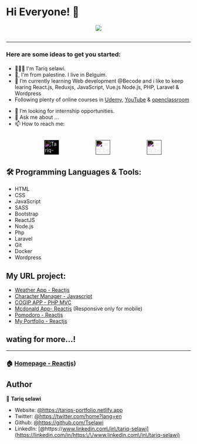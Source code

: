 <h1 algin="center"> Hi Everyone! 👋</h1>

<div algin="center" style="text-align:center; margin-bottom:30px;"><img src="https://media.tenor.com/images/2b140792248cbf1df91c9dd58a5a47aa/tenor.gif" /></div>
<!-- **Tselawi/tselawi** is a ✨ _special_ ✨ repository because its `README.md` (this file) appears on your GitHub profile. -->

***

<h3 style="margin-bottom:20px;"><strong>Here are some ideas to get you started:</strong></h3>

<!--- 🔭 I’m currently working on ...-->
- 👱🏼‍♂️  I'm Tariq selawi.
- 🏡,  I'm from palestine. I live in Belguim. 
- 🌱  I’m currently learning Web development @Becode and i like to keep learing React.js, Reduxjs, JavaScript, Vue.js Node.js, PHP, Laravel & Wordpress
- Following plenty of online courses in [Udemy]("https://www.udemy.com/"), [YouTube]("https://www.youtube.com") & [openclassroom]("https://openclassrooms.com/") 
<!-- - 👯 I’m looking to collaborate on ... -->
- 🤔  I’m looking for internship opportunities.
- 💬  Ask me about ...
- 📫  How to reach me: 

<div style="margin: 30px;">
    <ul style="display:flex; align-items:center;justify-content:space-around; flex-direction:row;">
        <li style="list-style-type:none;"><a href="https://www.linkedin.com/in/tariq-selawi" target="blank">
        <img style="background-color:white; filter:invert(180%)" src="https://cdn.jsdelivr.net/npm/simple-icons@3.0.1/icons/linkedin.svg" alt="Tariq-selawi" height="40
        " width="40
        "/></a></li>
        <li style="list-style-type:none;"><a href="https://twitter.com/home?lang=en" target="blank"><img style="filter:invert(180%)" src="https://cdn.jsdelivr.net/npm/simple-icons@3.0.1/icons/twitter.svg" alt="tariq_be" height="40
        " width="40
        "></a></li>
        <li style="list-style-type:none;"><a href="https://www.instagram.com/tariq.salvatore/" target="blank"><img style="filter:invert(180%)"src="https://cdn.jsdelivr.net/npm/simple-icons@3.0.1/icons/instagram.svg" alt="tariq_be" height="40
        " width="40
        " color="red"></a></li>
    </ul>
</div>
<!-- - 😄 Pronouns: ...
- ⚡ Fun fact: ... -->


##  🛠   Programming Languages & Tools:
 * HTML
 * CSS
 * JavaScript
 * SASS
 * Bootstrap
 * ReactJS
 * Node.js
 * Php
 * Laravel
 * Git
 * Docker
 * Wordpress

## My URL project:
- [Weather App - Reactjs](https://find-my-weather.netlify.app/)
- [Character Manager - Javascript](https://tselawi.github.io/character-manager-js/)
- [COGIP APP - PHP MVC](https://cogip-project.herokuapp.com/src/index.php)
- [Mcdonald App- Reactjs](https://ta-mcdonaldapp.netlify.app/) (Responsive only for mobile)
- [Pomodoro - Reactjs](https://tselawi.github.io/react-pomodoro/)
- [My Portfolio - Reactjs](https://tariqs-portfolio.netlify.app/)

## wating for more...!

***

### 🏠  [Homepage - Reactjs](https://tariqs-portfolio.netlify.app/))

## Author

👤 **Tariq selawi**

* Website: [@https:\/\/tariqs-portfolio.netlify.app](https://tariqs-portfolio.netlify.app)
* Twitter: [@https:\/\/twitter.com\/home?lang=en](https://twitter.com/https:\/\/twitter.com\/home?lang=en)
* Github: [@https:\/\/github.com\/Tselawi](https://github.com/https:\/\/github.com\/Tselawi)
* LinkedIn: [@https:\/\/www.linkedin.com\/in\/tariq-selawi](https://linkedin.com/in/https:\/\/www.linkedin.com\/in\/tariq-selawi)

